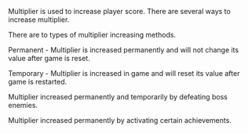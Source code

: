 Multiplier is used to increase player score. There are several ways to increase multiplier.

There are to types of multiplier increasing methods.

Permanent - Multiplier is increased permanently and will not change its value after game is reset.

Temporary - Multiplier is increased in game and will reset its value after game is restarted.

Multiplier increased permanently and temporarily by defeating boss enemies.

Multiplier increased permanently by activating certain achievements.